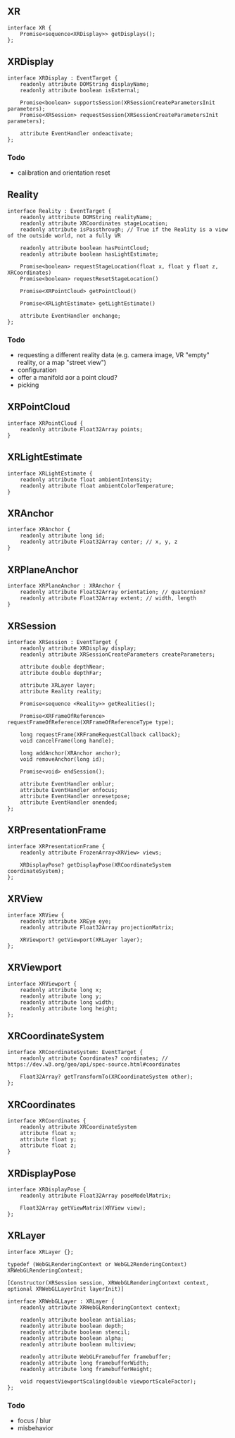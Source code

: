 
## XR

	interface XR {
		Promise<sequence<XRDisplay>> getDisplays();
	};


## XRDisplay

	interface XRDisplay : EventTarget {
		readonly attribute DOMString displayName;
		readonly attribute boolean isExternal;

		Promise<boolean> supportsSession(XRSessionCreateParametersInit parameters);
		Promise<XRSession> requestSession(XRSessionCreateParametersInit parameters);

		attribute EventHandler ondeactivate;
	};

### Todo

- calibration and orientation reset

## Reality

	interface Reality : EventTarget {
		readonly atttribute DOMString realityName;
		readonly attribute XRCoordinates stageLocation;
		readonly attribute isPassthrough; // True if the Reality is a view of the outside world, not a fully VR

		readonly attribute boolean hasPointCloud;
		readonly attribute boolean hasLightEstimate;

		Promise<boolean> requestStageLocation(float x, float y float z, XRCoordinates)
		Promise<boolean> requestResetStageLocation()

		Promise<XRPointCloud> getPointCloud()

		Promise<XRLightEstimate> getLightEstimate()

		attribute EventHandler onchange;
	};

### Todo

- requesting a different reality data (e.g. camera image, VR "empty" reality, or a map "street view")
- configuration
- offer a manifold aor a point cloud?
- picking


## XRPointCloud

	interface XRPointCloud {
		readonly attribute Float32Array points;
	}

## XRLightEstimate

	interface XRLightEstimate {
		readonly attribute float ambientIntensity;
		readonly attribute float ambientColorTemperature;
	}

## XRAnchor

	interface XRAnchor {
		readonly attribute long id;
		readonly attribute Float32Array center; // x, y, z
	}

## XRPlaneAnchor

	interface XRPlaneAnchor : XRAnchor {
		readonly attribute Float32Array orientation; // quaternion?
		readonly attribute Float32Array extent; // width, length
	}

## XRSession

	interface XRSession : EventTarget {
		readonly attribute XRDisplay display;
		readonly attribute XRSessionCreateParameters createParameters;

		attribute double depthNear;
		attribute double depthFar;

		attribute XRLayer layer;
		attribute Reality reality;

		Promise<sequence <Reality>> getRealities();

		Promise<XRFrameOfReference> requestFrameOfReference(XRFrameOfReferenceType type);

		long requestFrame(XRFrameRequestCallback callback);
		void cancelFrame(long handle);

		long addAnchor(XRAnchor anchor);
		void removeAnchor(long id);

		Promise<void> endSession();

		attribute EventHandler onblur;
		attribute EventHandler onfocus;
		attribute EventHandler onresetpose;
		attribute EventHandler onended;
	};

## XRPresentationFrame

	interface XRPresentationFrame {
		readonly attribute FrozenArray<XRView> views;

		XRDisplayPose? getDisplayPose(XRCoordinateSystem coordinateSystem);
	};

## XRView

	interface XRView {
		readonly attribute XREye eye;
		readonly attribute Float32Array projectionMatrix;

		XRViewport? getViewport(XRLayer layer);
	};

## XRViewport

	interface XRViewport {
		readonly attribute long x;
		readonly attribute long y;
		readonly attribute long width;
		readonly attribute long height;
	};

## XRCoordinateSystem

	interface XRCoordinateSystem: EventTarget {
		readonly attribute Coordinates? coordinates; // https://dev.w3.org/geo/api/spec-source.html#coordinates

		Float32Array? getTransformTo(XRCoordinateSystem other);
	};

## XRCoordinates

	interface XRCoordinates {
		readonly attribute XRCoordinateSystem
		attribute float x;
		attribute float y;
		attribute float z;
	}

## XRDisplayPose

	interface XRDisplayPose {
		readonly attribute Float32Array poseModelMatrix;

		Float32Array getViewMatrix(XRView view);
	};

## XRLayer

	interface XRLayer {};

	typedef (WebGLRenderingContext or WebGL2RenderingContext) XRWebGLRenderingContext;

	[Constructor(XRSession session, XRWebGLRenderingContext context, optional XRWebGLLayerInit layerInit)]

	interface XRWebGLLayer : XRLayer {
		readonly attribute XRWebGLRenderingContext context;

		readonly attribute boolean antialias;
		readonly attribute boolean depth;
		readonly attribute boolean stencil;
		readonly attribute boolean alpha;
		readonly attribute boolean multiview;

		readonly attribute WebGLFramebuffer framebuffer;
		readonly attribute long framebufferWidth;
		readonly attribute long framebufferHeight;

		void requestViewportScaling(double viewportScaleFactor);
	};

### Todo

- focus / blur
- misbehavior

